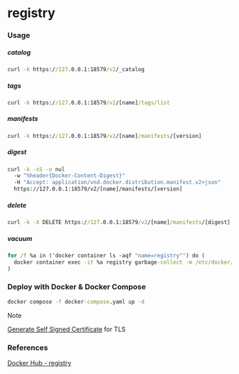 # registry

### Usage

##### catalog

```cmd
curl -k https://127.0.0.1:18579/v2/_catalog
```

##### tags

```cmd
curl -k https://127.0.0.1:18579/v2/[name]/tags/list
```

##### manifests

```cmd
curl -k https://127.0.0.1:18579/v2/[name]/manifests/[version]
```

##### digest

```cmd
curl -k -sS -o nul
  -w "%header{Docker-Content-Digest}"
  -H "Accept: application/vnd.docker.distribution.manifest.v2+json"
  https://127.0.0.1:18579/v2/[name]/manifests/[version]
```

##### delete

```cmd
curl -k -X DELETE https://127.0.0.1:18579/v2/[name]/manifests/[digest]
```

##### vacuum

```cmd
for /f %a in ('docker container ls -aqf "name=registry"') do (
  docker container exec -it %a registry garbage-collect -m /etc/docker/registry/config.yml
)
```

### Deploy with Docker & Docker Compose

```cmd
docker compose -f docker-compose.yaml up -d
```

> [!NOTE]
> [Generate Self Signed Certificate](https://github.com/seung-dev/seung-note/tree/main/misc#generate-self-signed-certificate) for TLS

### References

[Docker Hub - registry](https://hub.docker.com/_/registry)
